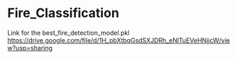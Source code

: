 # Fire_Classification
Link for the best_fire_detection_model.pkl
https://drive.google.com/file/d/1H_pbXtbqGsdSXJDRh_eNlTuEVeHNjjcW/view?usp=sharing
